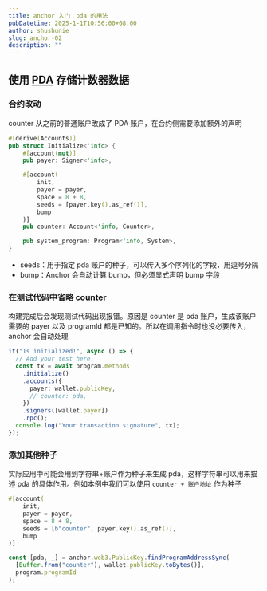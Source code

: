 ```yaml
---
title: anchor 入门：pda 的用法
pubDatetime: 2025-1-1T10:56:00+08:00
author: shushunie
slug: anchor-02
description: ""
---
```


## 使用 [PDA](../solana-l1-05/#pda-生成与验证) 存储计数器数据

### 合约改动

counter 从之前的普通账户改成了 PDA 账户，在合约侧需要添加额外的声明

```rust
#[derive(Accounts)]
pub struct Initialize<'info> {
    #[account(mut)]
    pub payer: Signer<'info>,

    #[account(
        init,
        payer = payer,
        space = 8 + 8,
        seeds = [payer.key().as_ref()],
        bump
    )]
    pub counter: Account<'info, Counter>,

    pub system_program: Program<'info, System>,
}
```

- seeds：用于指定 pda 账户的种子，可以传入多个序列化的字段，用逗号分隔
- bump：Anchor 会自动计算 bump，但必须显式声明 bump 字段

### 在测试代码中省略 counter

构建完成后会发现测试代码出现报错。原因是 counter 是 pda 账户，生成该账户需要的 payer 以及 programId 都是已知的。所以在调用指令时也没必要传入，anchor 会自动处理

```typescript
it("Is initialized!", async () => {
  // Add your test here.
  const tx = await program.methods
    .initialize()
    .accounts({
      payer: wallet.publicKey,
      // counter: pda,
    })
    .signers([wallet.payer])
    .rpc();
  console.log("Your transaction signature", tx);
});
```

### 添加其他种子

实际应用中可能会用到字符串+账户作为种子来生成 pda，这样字符串可以用来描述 pda 的具体作用。例如本例中我们可以使用 `counter + 账户地址` 作为种子

```rust
#[account(
    init,
    payer = payer,
    space = 8 + 8,
    seeds = [b"counter", payer.key().as_ref()],
    bump
)]
```

```typescript
const [pda, _] = anchor.web3.PublicKey.findProgramAddressSync(
  [Buffer.from("counter"), wallet.publicKey.toBytes()],
  program.programId
);
```
